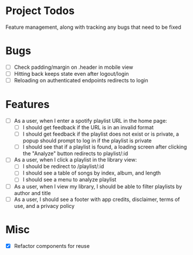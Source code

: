 # Project Todos
Feature management, along with tracking any bugs that need to be fixed
# Bugs
- [ ] Check padding/margin on .header in mobile view
- [ ] Hitting back keeps state even after logout/login
- [ ] Reloading on authenticated endpoints redirects to login

# Features
- [ ] As a user, when I enter a spotify playlist URL in the home page:
  - [ ] I should get feedback if the URL is in an invalid format
  - [ ] I should get feedback if the playlist does not exist or is private, a popup should prompt to log in if the playlist is private
  - [ ] I should see that if a playlist is found, a loading screen after clicking the "Analyze" button redirects to playlist/:id
- [ ] As a user, when I click a playlist in the library view:
  - [ ] I should be redirect to /playlist/:id
  - [ ] I should see a table of songs by index, album, and length
  - [ ] I should see a menu to analyze playlist
- [ ] As a user, when I view my library, I should be able to filter playlists by author and title
- [ ] As a user, I should see a footer with app credits, disclaimer, terms of use, and a privacy policy

# Misc
- [x] Refactor components for reuse